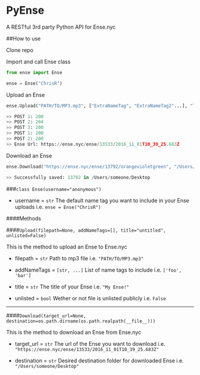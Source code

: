# PyEnse

A RESTful 3rd party Python API for Ense.nyc

##How to use

Clone repo

Import and call Ense class

```python
from ense import Ense

ense = Ense("ChrisR")
```

Upload an Ense

```python
ense.Upload("PATH/TO/MP3.mp3", ["ExtraNameTag", "ExtraNameTag2"...], "Title Goes Here!")

>> POST 1: 200
>> POST 2: 204
>> POST 3: 200
>> POST 1: 200
>> POST 2: 200
>> Ense Url: https://ense.nyc/ense/13533/2016_11_01T10_39_25.683Z
```

Download an Ense

```python
ense.Download("https://ense.nyc/ense/13792/orangevioletgreen", "/Users/someone/Desktop")

>> Successfully saved: 13792 in /Users/someone/Desktop

```

###`class Ense(username="anonymous")`

- username = `str` The default name tag you want to include in your Ense uploads
i.e. `ense = Ense("ChrisR")`

####Methods

####`Upload(filepath=None, addNameTags=[], title="untitled", unlisted=False)`

This is the method to upload an Ense to Ense.nyc

- filepath = `str` Path to mp3 file
i.e. `"PATH/TO/MP3.mp3"`

- addNameTags = `[str, ...]` List of name tags to include
i.e. `['foo', 'bar']`

- title = `str` The title of your Ense
i.e. `"My Ense!"`

- unlisted = `bool` Wether or not file is unlisted publicly
i.e. `False`

---

####`Download(target_url=None, destination=os.path.dirname(os.path.realpath(__file__)))`

This is the method to download an Ense from Ense.nyc

- target_url = `str` The url of the Ense you want to download
i.e. `"https://ense.nyc/ense/13533/2016_11_01T10_39_25.683Z"`

- destination = `str` Desired destination folder for downloaded Ense
i.e. `"/Users/someone/Desktop"`
